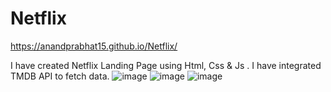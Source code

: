 # Netflix
https://anandprabhat15.github.io/Netflix/


I have created Netflix Landing Page using Html, Css &amp; Js . I have integrated TMDB API to fetch data.
![image](https://github.com/anandprabhat15/Netflix/assets/101540709/84afe377-4924-4ca8-b726-01d9cdc1e48d)
![image](https://github.com/anandprabhat15/Netflix/assets/101540709/9febc8dc-c547-41a2-af8e-31f3a4b5a53a)
![image](https://github.com/anandprabhat15/Netflix/assets/101540709/1593877c-1b1d-4839-a283-385dfb561256)



